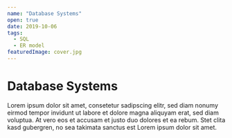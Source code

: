 ```yaml
---
name: "Database Systems"
open: true
date: 2019-10-06
tags: 
  - SQL
  - ER model
featuredImage: cover.jpg
---
```


# Database Systems

Lorem ipsum dolor sit amet, consetetur sadipscing elitr, sed diam nonumy eirmod
tempor invidunt ut labore et dolore magna aliquyam erat, sed diam voluptua. At
vero eos et accusam et justo duo dolores et ea rebum. Stet clita kasd gubergren,
no sea takimata sanctus est Lorem ipsum dolor sit amet.

